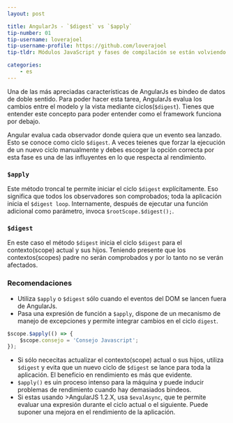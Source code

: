 ```yaml
---
layout: post

title: AngularJs - `$digest` vs `$apply`
tip-number: 01
tip-username: loverajoel 
tip-username-profile: https://github.com/loverajoel
tip-tldr: Módulos JavaScript y fases de compilación se están volviendo más numerosas y complicadas, pero ¿Que ocurre con los boilerplate en los nuevos frameworks?

categories:
    - es
---
```


Una de las más apreciadas características de AngularJs es bindeo de datos de doble sentido. Para poder hacer esta tarea, AngularJs evalua los cambios entre el modelo y la vista mediante ciclos(`$digest`). Tienes que entender este concepto para poder entender como el framework funciona por debajo.

Angular evalua cada observador donde quiera que un evento sea lanzado. Esto se conoce como ciclo `$digest`.
A veces teienes que forzar la ejecución de un nuevo ciclo manualmente y debes escoger la opción correcta por esta fase es una de las influyentes en lo que respecta al rendimiento.

### `$apply`
Este método troncal te permite iniciar el ciclo `$digest` explícitamente. Eso significa que todos los observadores son comprobados; toda la aplicación inicia el `$digest loop`. Internamente, después de ejecutar una función adicional como parámetro, invoca `$rootScope.$digest();`.

### `$digest`
En este caso el método `$digest` inicia el ciclo `$digest` para el contexto(scope) actual y sus hijos. Teniendo presente que los contextos(scopes) padre no serán comprobados y por lo tanto no se verán afectados.

### Recomendaciones
- Utiliza `$apply` o `$digest` sólo cuando el eventos del DOM se lancen fuera de AngularJs.
- Pasa una expresión de función a `$apply`, dispone de un mecanismo de manejo de excepciones y permite integrar cambios en el ciclo `digest`.

```javascript
$scope.$apply(() => {
	$scope.consejo = 'Consejo Javascript';
});
```

- Si sólo nececitas actualizar el contexto(scope) actual o sus hijos, utiliza `$digest` y evita que un nuevo ciclo de `$digest` se lance para toda la aplicación. El beneficio en rendimiento es más que evidente.
- `$apply()` es uin proceso intenso para la máquina y puede inducir problemas de rendimiento cuando hay demasiados bindeos.
- Si estas usando >AngularJS 1.2.X, usa `$evalAsync`, que te permite evaluar una expresión durante el ciclo actual o el siguiente. Puede suponer una mejora en el rendimiento de la aplicación.
